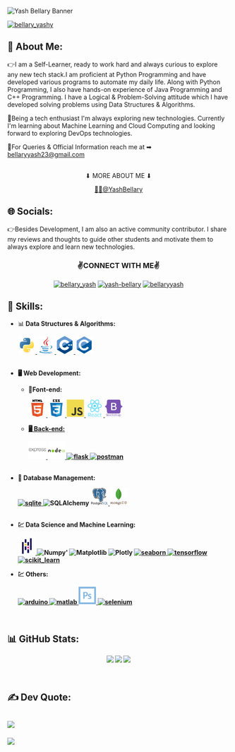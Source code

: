 ![Yash Bellary Banner](https://user-images.githubusercontent.com/88725274/194371334-05cf5156-e80e-4fda-bc96-ea807e989f04.png)

<p align="left"> <a href="https://twitter.com/intent/follow?screen_name=bellary_yash" target="blank"><img src="https://img.shields.io/twitter/follow/bellary_yash?logo=twitter&style=for-the-badge" alt="bellary_yashy"/></a></p>

## 🌟 About Me:

👉I am a Self-Learner, ready to work hard and always curious to explore any new tech stack.I am proficient at Python Programming and have developed various programs to automate my daily life. Along with Python Programming, I also have hands-on experience of Java Programming and C++ Programming. I have a Logical & Problem-Solving attitude which I have developed solving problems using Data Structures & Algorithms.

🌱Being a tech enthusiast I'm always exploring new technologies. Currently I'm learning about Machine Learning and Cloud Computing and looking forward to exploring DevOps technologies.

📧For Queries & Official Information reach me at ➡ bellaryyash23@gmail.com

<br>

<div align="center">
⬇ MORE ABOUT ME ⬇

<a href="https://bellaryyash23.github.io/Personal_Website/" >👨‍💻@YashBellary</a> 
</div>


## 🌐 Socials:

👉Besides Development, I am also an active community contributor. I share my reviews and thoughts to guide other students and motivate them to always explore and learn new technologies.

<div align="center">
<h3 align="center">✌CONNECT WITH ME✌</h3>

<a href="https://twitter.com/bellary_yash" target="blank"><img align="center" src="https://raw.githubusercontent.com/rahuldkjain/github-profile-readme-generator/master/src/images/icons/Social/twitter.svg" alt="bellary_yash" height="30" width="40" /></a>
<a href="https://linkedin.com/in/yash-bellary" target="blank"><img align="center" src="https://raw.githubusercontent.com/rahuldkjain/github-profile-readme-generator/master/src/images/icons/Social/linked-in-alt.svg" alt="yash-bellary" height="30" width="40" /></a>
<a href="https://instagram.com/bellaryyash" target="blank"><img align="center" src="https://raw.githubusercontent.com/rahuldkjain/github-profile-readme-generator/master/src/images/icons/Social/instagram.svg" alt="bellaryyash" height="30" width="40" /></a>

</div>

## 💪 Skills:

<ul>

<li>📊<strong> Data Structures & Algorithms:

<a href="https://www.python.org" target="_blank" rel="noreferrer"> <img src="https://raw.githubusercontent.com/devicons/devicon/master/icons/python/python-original.svg" alt="python" width="40" height="40"/> </a>
<a href="https://www.java.com" target="_blank" rel="noreferrer"> <img src="https://raw.githubusercontent.com/devicons/devicon/master/icons/java/java-original.svg" alt="java" width="40" height="40"/> </a>
<a href="https://www.w3schools.com/cpp/" target="_blank" rel="noreferrer"> <img src="https://raw.githubusercontent.com/devicons/devicon/master/icons/cplusplus/cplusplus-original.svg" alt="cplusplus" width="40" height="40"/> </a>
<a href="https://www.cprogramming.com/" target="_blank" rel="noreferrer"> <img src="https://raw.githubusercontent.com/devicons/devicon/master/icons/c/c-original.svg" alt="c" width="40" height="40"/> </a>

<br>

<li>🖥<strong>  Web Development: 
<ul>
<li> 🎨Font-end: 

<a href="https://www.w3.org/html/" target="_blank" rel="noreferrer"> <img src="https://raw.githubusercontent.com/devicons/devicon/master/icons/html5/html5-original-wordmark.svg" alt="html5" width="40" height="40"/> </a>
<a href="https://www.w3schools.com/css/" target="_blank" rel="noreferrer"> <img src="https://raw.githubusercontent.com/devicons/devicon/master/icons/css3/css3-original-wordmark.svg" alt="css3" width="40" height="40"/> </a>
<a href="https://developer.mozilla.org/en-US/docs/Web/JavaScript" target="_blank" rel="noreferrer"> <img src="https://raw.githubusercontent.com/devicons/devicon/master/icons/javascript/javascript-original.svg" alt="javascript" width="40" height="40"/> </a>
<a href="https://reactjs.org/" target="_blank" rel="noreferrer"> <img src="https://raw.githubusercontent.com/devicons/devicon/master/icons/react/react-original-wordmark.svg" alt="react" width="40" height="40"/> </a>
<img src="https://raw.githubusercontent.com/devicons/devicon/master/icons/bootstrap/bootstrap-plain-wordmark.svg" alt="bootstrap" width="40" height="40"/> </a> <a href="https://www.cprogramming.com/" target="_blank" rel="noreferrer">

<li> 🖥 Back-end:

<a href="https://expressjs.com" target="_blank" rel="noreferrer"> <img src="https://raw.githubusercontent.com/devicons/devicon/master/icons/express/express-original-wordmark.svg" alt="express" width="40" height="40"/> </a>
<a href="https://nodejs.org" target="_blank" rel="noreferrer"> <img src="https://raw.githubusercontent.com/devicons/devicon/master/icons/nodejs/nodejs-original-wordmark.svg" alt="nodejs" width="40" height="40"/> </a>
<a href="https://flask.palletsprojects.com/" target="_blank" rel="noreferrer"> <img src="https://www.vectorlogo.zone/logos/pocoo_flask/pocoo_flask-icon.svg" alt="flask" width="40" height="40"/> </a>
</a> <a href="https://postman.com" target="_blank" rel="noreferrer"> <img src="https://www.vectorlogo.zone/logos/getpostman/getpostman-icon.svg" alt="postman" width="40" height="40"/> </a>

</ul>
<br>
<li>🎁<strong>  Database Management:

<a href="https://www.sqlite.org/" target="_blank" rel="noreferrer"> <img src="https://www.vectorlogo.zone/logos/sqlite/sqlite-icon.svg" alt="sqlite" width="40" height="40"/> </a>
![SQLAlchemy](https://img.shields.io/badge/sqlalchemy-%231572B6.svg?style=for-the-badge&logo=SQL&logoColor=white)
<a href="https://www.postgresql.org" target="_blank" rel="noreferrer"> <img src="https://raw.githubusercontent.com/devicons/devicon/master/icons/postgresql/postgresql-original-wordmark.svg" alt="postgresql" width="40" height="40"/> </a>
<a href="https://www.mongodb.com/" target="_blank" rel="noreferrer"> <img src="https://raw.githubusercontent.com/devicons/devicon/master/icons/mongodb/mongodb-original-wordmark.svg" alt="mongodb" width="40" height="40"/> </a>

<br>
<li>💹<strong>  Data Science and Machine Learning:

<a href="https://pandas.pydata.org/" target="_blank" rel="noreferrer"> <img src="https://raw.githubusercontent.com/devicons/devicon/2ae2a900d2f041da66e950e4d48052658d850630/icons/pandas/pandas-original.svg" alt="pandas" width="40" height="40"/> </a>
![Numpy](https://img.shields.io/badge/Numpy-%2320232a.svg?style=for-the-badge&logo=Numpy&logoColor=%2361DAFB)'
![Matplotlib](https://img.shields.io/badge/Matplotlib-%23ED8B00.svg?style=for-the-badge&logo=Matplotlib&logoColor=white)
![Plotly](https://img.shields.io/badge/Plotly-%23404d59.svg?style=for-the-badge&logo=Plotly&logoColor=%2361DAFB) 
<a href="https://seaborn.pydata.org/" target="_blank" rel="noreferrer"> <img src="https://seaborn.pydata.org/_images/logo-mark-lightbg.svg" alt="seaborn" width="40" height="40"/> </a> 
<a href="https://www.tensorflow.org" target="_blank" rel="noreferrer"> <img src="https://www.vectorlogo.zone/logos/tensorflow/tensorflow-icon.svg" alt="tensorflow" width="40" height="40"/> </a>
<a href="https://scikit-learn.org/" target="_blank" rel="noreferrer"> <img src="https://upload.wikimedia.org/wikipedia/commons/0/05/Scikit_learn_logo_small.svg" alt="scikit_learn" width="40" height="40"/> </a>
<br>
<li>💹<strong>  Others:

<a href="https://www.arduino.cc/" target="_blank" rel="noreferrer"> <img src="https://cdn.worldvectorlogo.com/logos/arduino-1.svg" alt="arduino" width="40" height="40"/> </a> <a href="https://getbootstrap.com" target="_blank" rel="noreferrer">
<a href="https://www.mathworks.com/" target="_blank" rel="noreferrer"> <img src="https://upload.wikimedia.org/wikipedia/commons/2/21/Matlab_Logo.png" alt="matlab" width="40" height="40"/> </a>
<a href="https://www.photoshop.com/en" target="_blank" rel="noreferrer"> <img src="https://raw.githubusercontent.com/devicons/devicon/master/icons/photoshop/photoshop-line.svg" alt="photoshop" width="40" height="40"/> </a>
<a href="https://www.selenium.dev" target="_blank" rel="noreferrer"> <img src="https://raw.githubusercontent.com/detain/svg-logos/780f25886640cef088af994181646db2f6b1a3f8/svg/selenium-logo.svg" alt="selenium" width="40" height="40"/> </a>

</ul>

<br>

## 📊 GitHub Stats:

<div align="center">

![](https://github-readme-stats.vercel.app/api?username=bellaryyash23&theme=dark&hide_border=false&include_all_commits=false&count_private=false)
![](https://github-readme-streak-stats.herokuapp.com/?user=bellaryyash23&theme=dark&hide_border=false)
![](https://github-readme-stats.vercel.app/api/top-langs/?username=bellaryyash23&theme=dark&hide_border=false&include_all_commits=false&count_private=false&layout=compact)

</div>
<br>

## ✍️ Dev Quote:

![](https://quotes-github-readme.vercel.app/api?type=horizontal&theme=radical) <br/>
---
[![](https://visitcount.itsvg.in/api?id=Harish2930&icon=0&color=0)](https://visitcount.itsvg.in)

<!--
- 🌱 I’m currently learning ...
- 👯 I’m looking to collaborate on ...
- 🤔 I’m looking for help with ...
- 💬 Ask me about ...
- 😄 Pronouns: ...
-->
